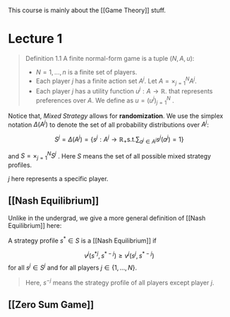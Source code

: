 This course is mainly about the [[Game Theory]] stuff.

# Lecture 1

>  Definition 1.1 A finite normal-form game is a tuple $(N,A,u)$:
>  - $N = {1, ..., n}$ is a finite set of players.
>  - Each player $j$ has a finite action set $A^j$. Let $A = \times^N_{j = 1} A^j$.
>  - Each player $j$ has a utility function $u^j: A \to \mathbb{R}$. that represents preferences over $A$. We define as $u = (u^j)^N_{j=1}$ .

Notice that, *Mixed Strategy* allows for **randomization**. We use the simplex notation $\Delta(A^j)$ to denote the set of all probability distributions over $A^j$:

$$
S^j = \Delta(A^j) = \left\{ s^j: A^j \to \mathbb{R}_{+} \text{s.t.} \sum_{a^j \in A^j}s^j(a^j) = 1 \right\}
$$

and $S = \times^N_{j=1} S^j$ . Here $S$ means the set of all possible mixed strategy profiles.

$j$ here represents a specific player.

## [[Nash Equilibrium]]

Unlike in the undergrad, we give a more general definition of [[Nash Equilibrium]] here:

A strategy profile $s^{ * } \in S$ is a [[Nash Equilibrium]] if

$$
v^j(s^{ * j},s^{ * -j}) \geq v^j(s^{  j},s^{ * -j}) 
$$
for all $s^j \in S^j$ and for all players $j \in \{1,\dots,N\}$.

>  Here, $s^{-j}$ means the strategy profile of all players except player $j$.

## [[Zero Sum Game]]




